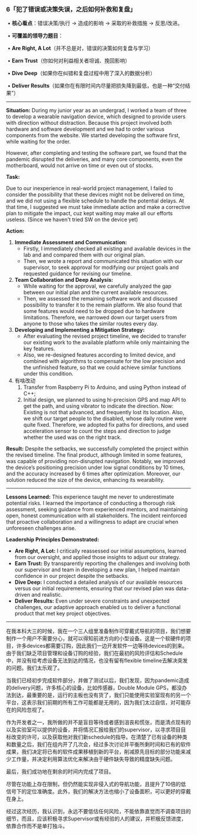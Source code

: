 ### **6「犯了错误或决策失误，之后如何补救和复盘」**

​	•	**核心看点**：错误决策/执行 -> 造成的影响 -> 采取的补救措施 -> 反思/改进。

​	•	**可覆盖的领导力题目**：

​	•	**Are Right, A Lot**（并不总是对，错误的决策如何复盘与学习）

​	•	**Earn Trust**（你如何对利益相关者坦诚、挽回影响）

​	•	**Dive Deep**（如果你在纠错和复盘过程中用了深入的数据分析）

​	•	**Deliver Results**（如果你在有限时间内尽量把损失降到最低，也是一种“交付结果”）

-------

**Situation:**
During my junior year as an undergrad, I worked a team of three to develop a wearable navigation device, which designed to provide users with direction without distraction. Because this project involved both hardware and software development and we had to order various components from the website. We started developing the software first, while waiting for the order. 

However, after completing and testing the software part, we found that the pandemic disrupted the deliveries, and many core components, even the motherboard, would not arrive on time or even out of stocks. 

**Task:**

Due to our inexperience in real-world project management, I failed to consider the possibility that these devices might not be delivered on time, and we did not using a flexible schedule to handle the potential delays. At that time, I suggested we must take immediate action and make a corrective plan to mitigate the impact, cuz kept waiting may make all our efforts useless. (Since we haven't tried SW on the device yet)

**Action:** 

1. **Immediate Assessment and Communication:**
   - Firstly, I immediately checked all existing and available devices in the lab and and compared them with our original plan.
   - Then, we wrote a report and communicated this situation with our supervisor, to seek approval for modifying our project goals and requested guidance for revising our timeline.
2. **Team Collaboration and Deep Analysis:**
   - While waiting for the approval, we carefully analyzed the gap between our initial plan and the current available resources.
   - Then, we assessed the remaining software work and discussed possibility to transfer it to the remain platform. We also found that some features would need to be dropped due to hardware limitations. Therefore, we narrowed down our target users from anyone to those who takes the similar routes every day.
3. **Developing and Implementing a Mitigation Strategy:**
   - After evaluating the revised project timeline, we decided to transfer our existing work to the available platform while only maintaining the key features.
   - Also, we re-designed features according to limited device, and combined with algorithms to compensate for the low precision and the unfinished feature, so that we could achieve similar functions under this condition.
4. 有啥改动
   1. Transfer from Raspberry Pi to Arduino, and using Python instead of C++;
   2. Initial design, we planned to using hi-precision GPS and map API to get the path, and using vibrator to indicate the direction.
      Now: Existing is not that advanced, and frequently lost its location. Also, we shift our target people to the disabled, whose daily routine were quite fixed. Therefore, we adopted fix paths for directions, and used acceleration sensor to count the steps and direction to judge whether the used was on the right track. 

**Result:**
Despite the setbacks, we successfully completed the project within the revised timeline. The final product, although limited in some features, was capable of providing non-disrupted navigation. Notably, we improved the device’s positioning precision under low signal conditions by 10 times, and the accuracy increased by 6 times after optimization. Moreover, our solution reduced the size of the device, enhancing its wearability.

------

**Lessons Learned:**
This experience taught me never to underestimate potential risks. I learned the importance of conducting a thorough risk assessment, seeking guidance from experienced mentors, and maintaining open, honest communication with all stakeholders. The incident reinforced that proactive collaboration and a willingness to adapt are crucial when unforeseen challenges arise.







**Leadership Principles Demonstrated:**

- **Are Right, A Lot:** I critically reassessed our initial assumptions, learned from our oversight, and applied those insights to adjust our strategy.
- **Earn Trust:** By transparently reporting the challenges and involving both our supervisor and team in developing a new plan, I helped maintain confidence in our project despite the setbacks.
- **Dive Deep:** I conducted a detailed analysis of our available resources versus our initial requirements, ensuring that our revised plan was data-driven and realistic.
- **Deliver Results:** Even under severe constraints and unexpected challenges, our adaptive approach enabled us to deliver a functional product that met key project objectives.

------

在我本科大三的时候，我在一个三人组里准备制作可穿戴式导航的项目，我们想要制作一个用户不需要分心，就可以得知前进方向的小型设备。这是一个软硬件的项目，许多devices都需要订购，因此我们一边开发软件一边等待devices的到来。由于我们缺乏项目管理和设备订购的经验，我们在最初的风险评估和Schedule中，并没有给考虑设备无法到达的情况，也没有留有flexible timeline去解决突发的问题。我们太乐观了。

当我们已经初步完成软件部分，并做了测试以后，我们发现，因为pandemic造成的delivery问题，许多核心的设备，比如传感器，Double Module GPS，都没办法到达，最重要的是，运行的主板也没有货了，我们只能使用实验室现有的另一个平台，这表示我们前期的所有工作可能都是无用的，因为我们太过自信，对可能存在的风险忽视了。

作为开发者之一，我所做的并不是盲目等待或者感到沮丧和慌张，而是清点现有的以及实验室可以提供的设备，并将情况汇报给我们的supervisor，以寻求项目目标改变的许可，以及获取他对我们新schedule的指导。在清楚了已有设备的种类和数量之后，我们在组内开了几次会，经过多次讨论并平衡所剩时间和已有的软件成果，我们决定将已有的软件成果移植到新的平台，削减原先目标的部分功能来减少工作量，并决定利用算法优化来解决由于硬件缺失导致的精度缺失问题。

最后，我们成功地在剩余的时间内完成了项目。

尽管在功能上存在限制，但仍然能实现非侵入式的导航功能，且提升了10倍的低信号下的定位准确度。此外，我们的解决方法也缩小了设备面积，可以更好的穿戴在身上。

经过这次经历，我认识到，永远不要低估任何风险，不能依靠直觉而不调查项目的细节，而且，应该积极寻求Supervisor或有经验的人的建议，并积极反馈进度，依靠合作而不是单打独斗。



